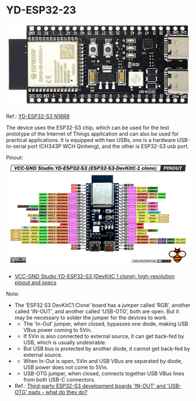 # YD-ESP32-23

![img](https://raw.githubusercontent.com/rtek1000/YD-ESP32-23/main/yd_esp32_s3-23.jpg)


Ref.: [YD-ESP32-S3 N16R8](https://circuitpython.org/board/yd_esp32_s3_n16r8/)

The device uses the ESP32-S3 chip, which can be used for the test prototype of the Internet of Things application and can also be used for practical applications. It is equipped with two USBs, one is a hardware USB-to-serial port (CH343P WCH Qinheng), and the other is ESP32-S3 usb port.

Pinout:
![img](https://raw.githubusercontent.com/rtek1000/YD-ESP32-23/main/yd-esp32-s3-devkitc-1-clone-pinout.jpg)

- [VCC-GND Studio YD-ESP32-S3 (DevKitC 1 clone): high-resolution pinout and specs](https://mischianti.org/vcc-gnd-studio-yd-esp32-s3-devkitc-1-clone-high-resolution-pinout-and-specs/)

Note:
- The ‘ESP32 S3 DevKitC1 Clone’ board has a jumper called ‘RGB’, another called 'IN-OUT', and another called ‘USB-OTG’, both are open. But it may be necessary to solder the jumper for the devices to work.
- - The 'In-Out' jumper, when closed, bypasses one diode, making USB VBus power coming to 5Vin.
- - If 5Vin is also connected to external source, it can get back-fed by USB, which is usually undesirable.
- - But USB bus is protected by another diode, it cannot get back-fed by external source.
- - When In-Out is open, 5Vin and USB VBus are separated by diode, USB power does not come to 5Vin.
- - USB-OTG jumper, when closed, connects together USB VBus lines from both USB-C connectors.
- Ref.: [Third-party ESP32-S3 development boards 'IN-OUT' and 'USB-OTG' pads - what do they do?](https://www.reddit.com/r/esp32/comments/10rdngp/thirdparty_esp32s3_development_boards_inout_and/?rdt=39953)

